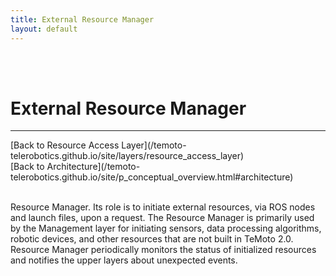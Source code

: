 ```yaml
---
title: External Resource Manager
layout: default
---
```


<br><br>

# External Resource Manager
<hr>
[Back to Resource Access Layer](/temoto-telerobotics.github.io/site/layers/resource_access_layer) <br>
[Back to Architecture](/temoto-telerobotics.github.io/site/p_conceptual_overview.html#architecture) <br>
<br>

Resource Manager. Its role is to initiate external resources, via ROS nodes and launch files, upon a request. The Resource Manager is primarily used by the Management layer for initiating sensors, data processing algorithms, robotic devices, and other resources that are not built in TeMoto 2.0. Resource Manager periodically monitors the status of initialized resources and notifies the upper layers about unexpected events. 

